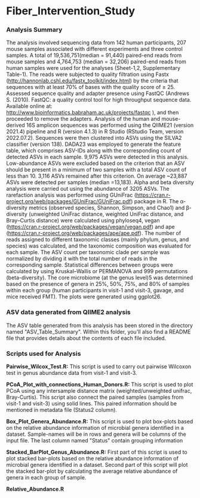 # Fiber_Intervention_Study
### Analysis Summary
The analysis involved sequencing data from 142 human participants, 207 mouse samples associated with different experiments and three control samples. A total of 19,536,751(median = 91,440) paired-end reads from mouse samples and 4,764,753 (median = 32,206) paired-end reads from human samples were used for the analyses (Sheet-1,2, Supplementary Table-1). The reads were subjected to quality filtration using Fastx (http://hannonlab.cshl.edu/fastx_toolkit/index.html) by the criteria that sequences with at least 70% of bases with the quality score of ≥ 25. Assessed sequence quality and adapter presence using FastQC (Andrews S. (2010). FastQC: a quality control tool for high throughput sequence data. Available online at: http://www.bioinformatics.babraham.ac.uk/projects/fastqc
), and then proceeded to remove the adapters. Analysis of the human and mouse-derived 16S amplicon sequences was performed using the QIIME21 (version 2021.4) pipeline and R (version 4.1.3) in R Studio (RStudio Team, version 2022.07.2). Sequences were then clustered into ASVs using the SILVA2 classifier (version 138). DADA23 was employed to generate the feature table, which comprises ASV-IDs along with the corresponding count of detected ASVs in each sample. 9,975 ASVs were detected in this analysis. Low-abundance ASVs were excluded based on the criterion that an ASV should be present in a minimum of two samples with a total ASV count of less than 10. 3,116 ASVs remained after this criterion. On average ~23,887 ASVs were detected per samples (median =13,183). Alpha and beta diversity analysis were carried out using the abundance of 3205 ASVs. The rarefaction analysis was performed using GUniFrac (https://cran.r-project.org/web/packages/GUniFrac/GUniFrac.pdf) package in R. The α-diversity metrics (observed species, Shannon, Simpson, and Chao1) and β-diversity (unweighted UniFrac distance, weighted UniFrac distance, and Bray–Curtis distance) were calculated using phyloseq4, vegan (https://cran.r-project.org/web/packages/vegan/vegan.pdf) and ape (https://cran.r-project.org/web/packages/ape/ape.pdf). 
The number of reads assigned to different taxonomic classes (mainly phylum, genus, and species) was calculated, and the taxonomic composition was evaluated for each sample. The ASV count per taxonomic clade per sample was normalized by dividing it with the total number of reads in the corresponding sample. Statistical differences between groups were calculated by using Kruskal–Wallis or PERMANOVA and 999 permutations (beta-diversity). The core microbiome (at the genus level)5 was determined based on the presence of genera in 25%, 50%, 75%, and 80% of samples within each group (human participants in visit-1 and visit-3, gavage, and mice received FMT). The plots were generated using ggplot26.


### ASV data generated from QIIME2 analysis
The ASV table generated from this analysis has been stored in the directory named "ASV_Table_Summary". Within this folder, you'll also find a README file that provides details about the contents of each file included.

### Scripts used for Analysis
**Pairwise_Wilcox_Test.R:** This script is used to carry out pairwise Wilcoxon test in genus abundance data from visit-1 and visit-3.

**PCoA_Plot_with_connections_Human_Donors.R:** This script is used to plot PCoA using any intersample distance matrix (weighted/unweighted unifrac, Bray-Curtis). This script also connect the paired samples (samples from visit-1 and visit-3) using solid lines. This paired information should be mentioned in metadata file (Status2 column).

**Box_Plot_Genera_Abundance.R:** This script is used to plot box-plots based on the relative abundance information of microbial genera identified in a dataset. Sample-names will be in rows and genera will be columns of the input file. The last column named "Status" contain grouping information

**Stacked_BarPlot_Genus_Abundance.R:**  First part of this script is used to plot stacked bar-plots based on the relative abundance information of microbial genera identified in a dataset. Second part of this script will plot the stacked bar-plot by calculating the average relative abundance of genera in each group of sample.

**Relative_Abundance.R**



